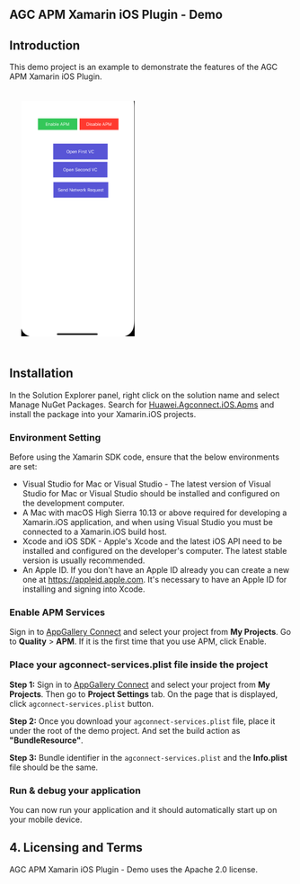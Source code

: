 ## AGC APM Xamarin iOS Plugin - Demo

##  Introduction

This demo project is an example to demonstrate the features of the AGC APM Xamarin iOS Plugin.

<img src="../.docs/mainPageiOS.png" width = 40% height = 40% style="margin:1.5em">


## Installation 

In the Solution Explorer panel, right click on the solution name and select Manage NuGet Packages. Search for [Huawei.Agconnect.iOS.Apms](https://www.nuget.org/packages/Huawei.Agconnect.iOS.Apms) and install the package into your Xamarin.iOS projects.


### Environment Setting

Before using the Xamarin SDK code, ensure that the below environments are set:

 - Visual Studio for Mac or Visual Studio - The latest version of Visual Studio for Mac or Visual Studio should be installed and configured on the development computer. 
  - A Mac with macOS High Sierra 10.13 or above required for developing a Xamarin.iOS application, and when using Visual Studio you must be connected to a Xamarin.iOS build host.
  - Xcode and iOS SDK - Apple's Xcode and the latest iOS API need to be installed and configured on the developer's computer. The latest stable version is usually recommended.
 - An Apple ID. If you don't have an Apple ID already you can create a new one at https://appleid.apple.com. It's necessary to have an Apple ID for installing and signing into Xcode.

### Enable APM Services

Sign in to [AppGallery Connect](https://developer.huawei.com/consumer/en/service/josp/agc/index.html) and select your project from **My Projects**. Go to  **Quality** > **APM**. If it is the first time that you use APM, click Enable.

### Place your agconnect-services.plist file inside the project

**Step 1:** Sign in to [AppGallery Connect](https://developer.huawei.com/consumer/en/service/josp/agc/index.html) and select your project from **My Projects**. 
Then go to **Project Settings** tab. On the page that is displayed, click `agconnect-services.plist` button.

**Step 2:** Once you download your `agconnect-services.plist` file, place it under the root of the demo project. And set the build action as **"BundleResource"**.

**Step 3:** Bundle identifier in the `agconnect-services.plist` and the  **Info.plist** file should be the same.


### Run & debug your application

You can now run your application and it should automatically start up on your mobile device.


## 4. Licensing and Terms

AGC APM Xamarin iOS Plugin - Demo uses the Apache 2.0 license.